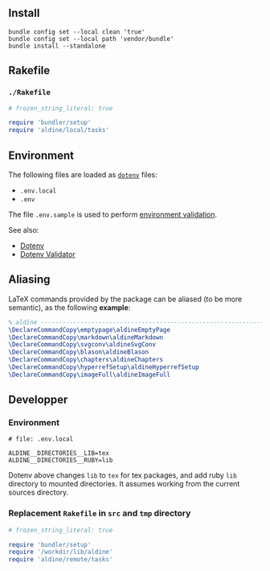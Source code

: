 ## Install

```shell
bundle config set --local clean 'true'
bundle config set --local path 'vendor/bundle'
bundle install --standalone
```

## Rakefile

### ``./Rakefile``

```ruby
# frozen_string_literal: true

require 'bundler/setup'
require 'aldine/local/tasks'
```

## Environment 

The following files are loaded as [``dotenv``][bkeepers/dotenv] files:

* ``.env.local``
* ``.env``

The file ``.env.sample`` is used to perform [environment validation][fastruby/dotenv_validator].

See also:
* [Dotenv][bkeepers/dotenv]
* [Dotenv Validator][fastruby/dotenv_validator]

## Aliasing

LaTeX commands provided by the package can be aliased (to be more semantic), as the following __example__:

```latex
% aldine --------------------------------------------------------------
\DeclareCommandCopy\emptypage\aldineEmptyPage
\DeclareCommandCopy\markdown\aldineMarkdown
\DeclareCommandCopy\svgconv\aldineSvgConv
\DeclareCommandCopy\blason\aldineBlason
\DeclareCommandCopy\chapters\aldineChapters
\DeclareCommandCopy\hyperrefSetup\aldineHyperrefSetup
\DeclareCommandCopy\imageFull\aldineImageFull
```

## Developper

### Environment

```dotenv
# file: .env.local

ALDINE__DIRECTORIES__LIB=tex
ALDINE__DIRECTORIES__RUBY=lib
```

Dotenv above changes ``lib`` to ``tex`` for tex packages,
and add ruby ``lib`` directory to mounted directories.
It assumes working from the current sources directory.

### Replacement ``Rakefile`` in ``src`` and ``tmp`` directory

```ruby
# frozen_string_literal: true

require 'bundler/setup'
require '/workdir/lib/aldine'
require 'aldine/remote/tasks'
```

<!-- hypelinks -->

[bkeepers/dotenv]: https://github.com/bkeepers/dotenv
[fastruby/dotenv_validator]: https://github.com/fastruby/dotenv_validator
